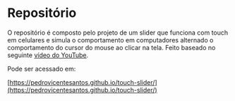 # Repositório

O repositório é composto pelo projeto de um slider que funciona com touch em celulares e simula o comportamento em computadores alternado o comportamento do cursor do mouse ao clicar na tela. Feito baseado no seguinte [vídeo do YouTube](https://www.youtube.com/watch?v=5bxFSOA5JYo).

Pode ser acessado em:

[https://pedrovicentesantos.github.io/touch-slider/](https://pedrovicentesantos.github.io/touch-slider/)